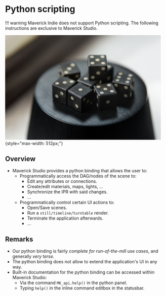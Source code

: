 # Python scripting

!!! warning
    Maverick Indie does not support Python scripting. The following instructions are exclusive to Maverick Studio.

![Python scripting in Maverick Studio](python_dice.png "Python scripting in Maverick Studio"){style="max-width: 512px;"}

## Overview

- Maverick Studio provides a python binding that allows the user to:
    - Programmatically access the DAG/nodes of the scene to:
        - Edit any attributes or connections.
        - Create/edit materials, maps, lights, ...
        - Synchronize the IPR with said changes.
        - ...
    - Programmatically control certain UI actions to:
        - Open/Save scenes.
        - Run a `still/timeline/turntable` render.
        - Terminate the application afterwards.
        - ...

## Remarks

- Our python binding is fairly _complete for run-of-the-mill use cases_, and generally _very terse_.
- The python binding does not allow to extend the application's UI in any way.
- Built-in documentation for the python binding can be accessed within Maverick Studio:
    - Via the command `MK_api.help()` in the python panel.
    - Typing `help()` in the inline command editbox in the statusbar.
